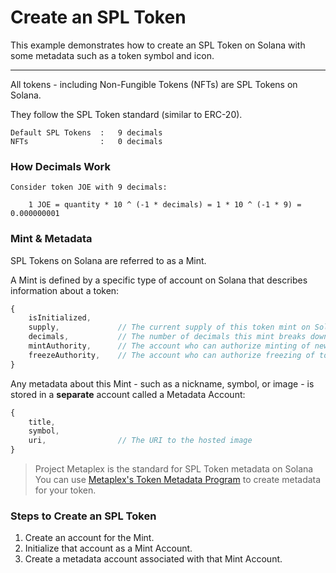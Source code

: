 # Create an SPL Token

This example demonstrates how to create an SPL Token on Solana with some metadata such as a token symbol and icon.

---
All tokens - including Non-Fungible Tokens (NFTs) are SPL Tokens on Solana.   
   
They follow the SPL Token standard (similar to ERC-20).   
   
```text
Default SPL Tokens  :   9 decimals
NFTs                :   0 decimals
```
### How Decimals Work
```text
Consider token JOE with 9 decimals:

    1 JOE = quantity * 10 ^ (-1 * decimals) = 1 * 10 ^ (-1 * 9) = 0.000000001
```
### Mint & Metadata
SPL Tokens on Solana are referred to as a Mint.   
   
A Mint is defined by a specific type of account on Solana that describes information about a token:
```TypeScript
{
    isInitialized,
    supply,             // The current supply of this token mint on Solana
    decimals,           // The number of decimals this mint breaks down to
    mintAuthority,      // The account who can authorize minting of new tokens
    freezeAuthority,    // The account who can authorize freezing of tokens
}
```
Any metadata about this Mint - such as a nickname, symbol, or image - is stored in a **separate** account called a Metadata Account:
```TypeScript
{
    title,
    symbol,
    uri,                // The URI to the hosted image
}
```


> Project Metaplex is the standard for SPL Token metadata on Solana   
> You can use [Metaplex's Token Metadata Program](https://docs.metaplex.com/) to create metadata for your token.


### Steps to Create an SPL Token
1. Create an account for the Mint.
2. Initialize that account as a Mint Account.
3. Create a metadata account associated with that Mint Account.